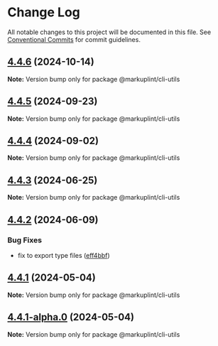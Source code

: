 # Change Log

All notable changes to this project will be documented in this file.
See [Conventional Commits](https://conventionalcommits.org) for commit guidelines.

## [4.4.6](https://github.com/markuplint/markuplint/compare/@markuplint/cli-utils@4.4.5...@markuplint/cli-utils@4.4.6) (2024-10-14)

**Note:** Version bump only for package @markuplint/cli-utils





## [4.4.5](https://github.com/markuplint/markuplint/compare/@markuplint/cli-utils@4.4.4...@markuplint/cli-utils@4.4.5) (2024-09-23)

**Note:** Version bump only for package @markuplint/cli-utils

## [4.4.4](https://github.com/markuplint/markuplint/compare/@markuplint/cli-utils@4.4.3...@markuplint/cli-utils@4.4.4) (2024-09-02)

**Note:** Version bump only for package @markuplint/cli-utils

## [4.4.3](https://github.com/markuplint/markuplint/compare/@markuplint/cli-utils@4.4.2...@markuplint/cli-utils@4.4.3) (2024-06-25)

**Note:** Version bump only for package @markuplint/cli-utils

## [4.4.2](https://github.com/markuplint/markuplint/compare/@markuplint/cli-utils@4.4.1...@markuplint/cli-utils@4.4.2) (2024-06-09)

### Bug Fixes

- fix to export type files ([eff4bbf](https://github.com/markuplint/markuplint/commit/eff4bbfd127574809dc5e15d7cafe87699758ee0))

## [4.4.1](https://github.com/markuplint/markuplint/compare/@markuplint/cli-utils@4.4.1-alpha.0...@markuplint/cli-utils@4.4.1) (2024-05-04)

**Note:** Version bump only for package @markuplint/cli-utils

## [4.4.1-alpha.0](https://github.com/markuplint/markuplint/compare/@markuplint/cli-utils@4.4.0...@markuplint/cli-utils@4.4.1-alpha.0) (2024-05-04)

**Note:** Version bump only for package @markuplint/cli-utils
